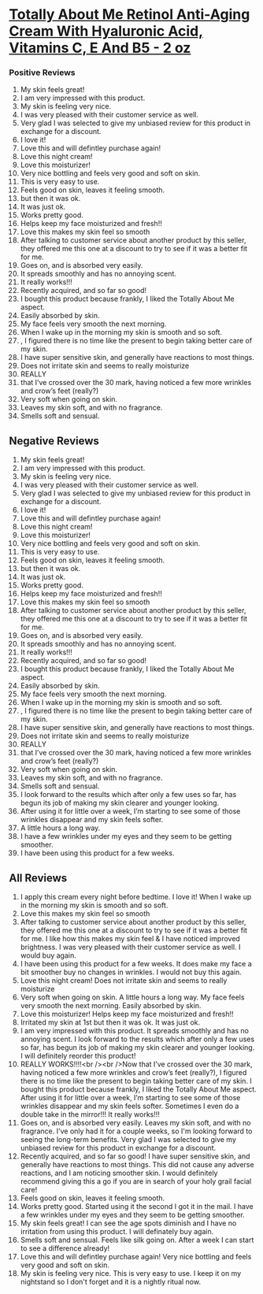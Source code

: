 # [Totally About Me Retinol Anti-Aging Cream With Hyaluronic Acid, Vitamins C, E And B5 - 2 oz](https://products.checkmycream.com/products/Totally-About-Me-Retinol-Anti-Aging-Cream-With-Hyaluronic-Acid-Vitamins-C-E-And-B5-2-oz.html)

### Positive Reviews

<ol>
      <li>My skin feels great!  </li>
      <li>I am very impressed with this product.</li>
      <li>My skin is feeling very nice.  </li>
      <li>I was very pleased with their customer service as well.</li>
      <li>Very glad I was selected to give my unbiased review for this product in exchange for a discount.</li>
      <li>I love it!  </li>
      <li>Love this and will defintley purchase again!</li>
      <li>Love this night cream!  </li>
      <li>Love this moisturizer!</li>
      <li>Very nice bottling and feels very good and soft on skin.</li>
      <li>This is very easy to use.  </li>
      <li>Feels good on skin, leaves it feeling smooth.</li>
      <li>but then it was ok.</li>
      <li>It was just ok.</li>
      <li>Works pretty good.</li>
      <li>Helps keep my face moisturized and fresh!!</li>
      <li>Love this makes my skin feel so smooth</li>
      <li>After talking to customer service about another product by this seller, they offered me this one at a discount to try to see if it was a better fit for me.</li>
      <li>Goes on, and is absorbed very easily.</li>
      <li>It spreads smoothly and has no annoying scent.</li>
      <li>It really works!!!</li>
      <li>Recently acquired, and so far so good!</li>
      <li>I bought this product because frankly, I liked the Totally About Me aspect.</li>
      <li>Easily absorbed by skin.</li>
      <li>My face feels very smooth the next morning.</li>
      <li>When I wake up in the morning my skin is smooth and so soft.</li>
      <li>, I figured there is no time like the present to begin taking better care of my skin.</li>
      <li>I have super sensitive skin, and generally have reactions to most things.</li>
      <li>Does not irritate skin and seems to really moisturize</li>
      <li>REALLY</li>
      <li>that I’ve crossed over the 30 mark, having noticed a few more wrinkles and crow’s feet (really?)</li>
      <li>Very soft when going on skin.</li>
      <li>Leaves my skin soft, and with no fragrance.</li>
      <li>Smells soft and sensual.</li>
</ol>


<h2>Negative Reviews</h2>
<ol>
<li> My skin feels great!  </li>
<li> I am very impressed with this product.</li>
<li> My skin is feeling very nice.  </li>
<li> I was very pleased with their customer service as well.</li>
<li> Very glad I was selected to give my unbiased review for this product in exchange for a discount.</li>
<li> I love it!  </li>
<li> Love this and will defintley purchase again!</li>
<li> Love this night cream!  </li>
<li> Love this moisturizer!</li>
<li> Very nice bottling and feels very good and soft on skin.</li>
<li> This is very easy to use.  </li>
<li> Feels good on skin, leaves it feeling smooth.</li>
<li> but then it was ok.</li>
<li> It was just ok.</li>
<li> Works pretty good.</li>
<li> Helps keep my face moisturized and fresh!!</li>
<li> Love this makes my skin feel so smooth</li>
<li> After talking to customer service about another product by this seller, they offered me this one at a discount to try to see if it was a better fit for me.</li>
<li> Goes on, and is absorbed very easily.</li>
<li> It spreads smoothly and has no annoying scent.</li>
<li> It really works!!!</li>
<li> Recently acquired, and so far so good!</li>
<li> I bought this product because frankly, I liked the Totally About Me aspect.</li>
<li> Easily absorbed by skin.</li>
<li> My face feels very smooth the next morning.</li>
<li> When I wake up in the morning my skin is smooth and so soft.</li>
<li> , I figured there is no time like the present to begin taking better care of my skin.</li>
<li> I have super sensitive skin, and generally have reactions to most things.</li>
<li> Does not irritate skin and seems to really moisturize</li>
<li> REALLY</li>
<li> that I’ve crossed over the 30 mark, having noticed a few more wrinkles and crow’s feet (really?)</li>
<li> Very soft when going on skin.</li>
<li> Leaves my skin soft, and with no fragrance.</li>
<li> Smells soft and sensual.</li>
<li> I look forward to the results which after only a few uses so far, has begun its job of making my skin clearer and younger looking.</li>
<li> After using it for little over a week, I’m starting to see some of those wrinkles disappear and my skin feels softer.</li>
<li> A little hours a long way.</li>
<li> I have a few wrinkles under my eyes and they seem to be getting smoother.</li>
<li> I have been using this product for a few weeks.  </li>
</ol>

<h2>All Reviews</h2>

<ol>
    <li> I apply this cream every night before bedtime.  I love it!  When I wake up in the morning my skin is smooth and so soft.</li>
    <li> Love this makes my skin feel so smooth</li>
    <li> After talking to customer service about another product by this seller, they offered me this one at a discount to try to see if it was a better fit for me. I like how this makes my skin feel &amp; I have noticed improved brightness. I was very pleased with their customer service as well. I would buy again.</li>
    <li> I have been using this product for a few weeks.  It does make my face a bit smoother buy no changes in wrinkles.  I would not buy this again.</li>
    <li> Love this night cream!  Does not irritate skin and seems to really moisturize</li>
    <li> Very soft when going on skin. A little hours a long way. My face feels very smooth the next morning. Easily absorbed by skin.</li>
    <li> Love this moisturizer! Helps keep my face moisturized and fresh!!</li>
    <li> Irritated my skin at 1st but then it was ok. It was just ok.</li>
    <li> I am very impressed with this product. It spreads smoothly and has no annoying scent. I look forward to the results which after only a few uses so far, has begun its job of making my skin clearer and younger looking. I will definitely reorder this product!</li>
    <li> REALLY WORKS!!!!&lt;br /&gt;&lt;br /&gt;Now that I’ve crossed over the 30 mark, having noticed a few more wrinkles and crow’s feet (really?), I figured there is no time like the present to begin taking better care of my skin. I bought this product because frankly, I liked the Totally About Me aspect. After using it for little over a week, I’m starting to see some of those wrinkles disappear and my skin feels softer. Sometimes I even do a double take in the mirror!!! It really works!!!</li>
    <li> Goes on, and is absorbed very easily. Leaves my skin soft, and with no fragrance. I&#x27;ve only had it for a couple weeks, so I&#x27;m looking forward to seeing the long-term benefits. Very glad I was selected to give my unbiased review for this product in exchange for a discount.</li>
    <li> Recently acquired, and so far so good! I have super sensitive skin, and generally have reactions to most things. This did not cause any adverse reactions, and I am noticing smoother skin. I would definitely recommend giving this a go if you are in search of your holy grail facial care!</li>
    <li> Feels good on skin, leaves it feeling smooth.</li>
    <li> Works pretty good. Started using it the second I got it in the mail. I have a few wrinkles under my eyes and they seem to be getting smoother.</li>
    <li> My skin feels great!  I can see the age spots diminish and I have no irritation from using this product.  I will definately buy again.</li>
    <li> Smells soft and sensual. Feels like silk going on. After a week I can start to see a difference already!</li>
    <li> Love this and will defintley purchase again! Very nice bottling and feels very good and soft on skin.</li>
    <li> My skin is feeling very nice.  This is very easy to use.  I keep it on my nightstand so I don&#x27;t forget and it is a nightly ritual now.</li>
</ol>





